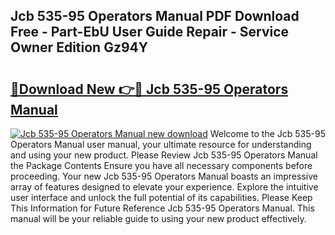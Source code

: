## Jcb 535-95 Operators Manual PDF Download Free - Part-EbU User Guide Repair - Service Owner Edition Gz94Y

# <h2><a href="http://cf21363.oget.top/?id=Jcb+535-95+Operators+Manual">🔗Download New 👉🔴 Jcb 535-95 Operators Manual</a></h2>

[![Jcb 535-95 Operators Manual new download](https://i.imgur.com/5g1atiW.png)](http://cf21363.oget.top/?id=Jcb+535-95+Operators+Manual)
Welcome to the Jcb 535-95 Operators Manual user manual, your ultimate resource for understanding and using your new product. Please Review Jcb 535-95 Operators Manual the Package Contents Ensure you have all necessary components before proceeding. Your new Jcb 535-95 Operators Manual boasts an impressive array of features designed to elevate your experience. Explore the intuitive user interface and unlock the full potential of its capabilities. Please Keep This Information for Future Reference Jcb 535-95 Operators Manual. This manual will be your reliable guide to using your new product effectively.
